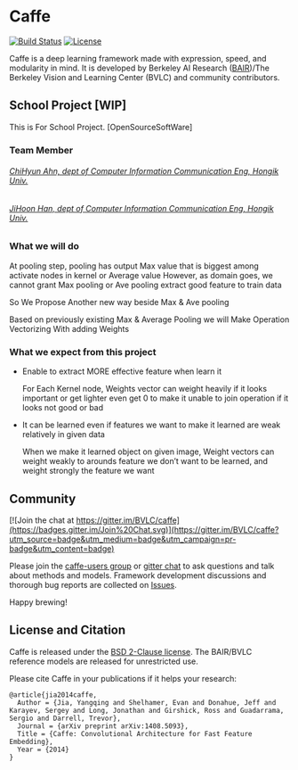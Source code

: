 # Caffe

[![Build Status](https://travis-ci.org/BVLC/caffe.svg?branch=master)](https://travis-ci.org/BVLC/caffe)
[![License](https://img.shields.io/badge/license-BSD-blue.svg)](LICENSE)

Caffe is a deep learning framework made with expression, speed, and modularity in mind.
It is developed by Berkeley AI Research ([BAIR](http://bair.berkeley.edu))/The Berkeley Vision and Learning Center (BVLC) and community contributors.

## School Project [WIP]
This is For School Project. [OpenSourceSoftWare]
### Team Member

###### [ChiHyun Ahn, dept of Computer Information Communication Eng, Hongik Univ.](https://github.com/accomplishedboy)

###### [JiHoon Han, dept of Computer Information Communication Eng, Hongik Univ.](https://github.com/Hahnnz)
### What we will do
At pooling step, pooling has output Max value that is biggest among activate nodes in kernel or Average value
However, as domain goes, we cannot grant Max pooling or Ave pooling extract good feature to train data

So We Propose Another new way beside Max & Ave pooling

Based on previously existing Max & Average Pooling we will Make Operation Vectorizing With adding Weights


### What we expect from this project
- Enable to extract MORE effective feature when learn it 

   For Each Kernel node, Weights vector can weight heavily if it looks important or get lighter even get 0 to make it unable to join operation if it looks not good or bad  

- It can be learned even if features we want to make it learned are weak relatively in given data 

   When we make it learned object on given image, Weight vectors can weight weakly to arounds feature we don’t want to be learned, and weight strongly the feature we want
## Community

[![Join the chat at https://gitter.im/BVLC/caffe](https://badges.gitter.im/Join%20Chat.svg)](https://gitter.im/BVLC/caffe?utm_source=badge&utm_medium=badge&utm_campaign=pr-badge&utm_content=badge)

Please join the [caffe-users group](https://groups.google.com/forum/#!forum/caffe-users) or [gitter chat](https://gitter.im/BVLC/caffe) to ask questions and talk about methods and models.
Framework development discussions and thorough bug reports are collected on [Issues](https://github.com/BVLC/caffe/issues).

Happy brewing!

## License and Citation

Caffe is released under the [BSD 2-Clause license](https://github.com/BVLC/caffe/blob/master/LICENSE).
The BAIR/BVLC reference models are released for unrestricted use.

Please cite Caffe in your publications if it helps your research:

    @article{jia2014caffe,
      Author = {Jia, Yangqing and Shelhamer, Evan and Donahue, Jeff and Karayev, Sergey and Long, Jonathan and Girshick, Ross and Guadarrama, Sergio and Darrell, Trevor},
      Journal = {arXiv preprint arXiv:1408.5093},
      Title = {Caffe: Convolutional Architecture for Fast Feature Embedding},
      Year = {2014}
    }
